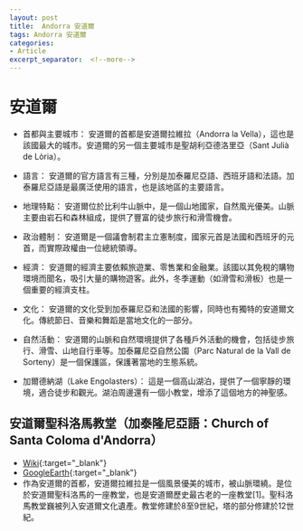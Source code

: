 ```yaml
---
layout: post
title:  Andorra 安道爾
tags: Andorra 安道爾 
categories:
- Article
excerpt_separator:  <!--more-->
---
```

# 安道爾
- 首都與主要城市： 安道爾的首都是安道爾拉維拉（Andorra la Vella），這也是該國最大的城市。安道爾的另一個主要城市是聖胡利亞德洛里亞（Sant Julià de Lòria）。

- 語言： 安道爾的官方語言有三種，分別是加泰羅尼亞語、西班牙語和法語。加泰羅尼亞語是最廣泛使用的語言，也是該地區的主要語言。

- 地理特點： 安道爾位於比利牛山脈中，是一個山地國家，自然風光優美。山脈主要由岩石和森林組成，提供了豐富的徒步旅行和滑雪機會。

- 政治體制： 安道爾是一個議會制君主立憲制度，國家元首是法國和西班牙的元首，而實際政權由一位總統領導。

- 經濟： 安道爾的經濟主要依賴旅遊業、零售業和金融業。該國以其免稅的購物環境而聞名，吸引大量的購物遊客。此外，冬季運動（如滑雪和滑板）也是一個重要的經濟支柱。

- 文化： 安道爾的文化受到加泰羅尼亞和法國的影響，同時也有獨特的安道爾文化。傳統節日、音樂和舞蹈是當地文化的一部分。

- 自然活動： 安道爾的山脈和自然環境提供了各種戶外活動的機會，包括徒步旅行、滑雪、山地自行車等。加泰羅尼亞自然公園（Parc Natural de la Vall de Sorteny）是一個保護區，保護著當地的生態系統。

- 加爾德納湖（Lake Engolasters）： 這是一個高山湖泊，提供了一個寧靜的環境，適合徒步和觀光。湖泊周邊還有一個小教堂，增添了這個地方的神聖感。

## 安道爾聖科洛馬教堂（加泰隆尼亞語：Church of Santa Coloma d'Andorra）
- [Wiki](https://zh.wikipedia.org/wiki/安道爾拉維拉 "Wiki"){:target="_blank"} 
- [GoogleEarth](https://earth.google.com/web/search/%e7%be%8e%e6%b4%9b%e4%bf%ae%e9%81%93%e9%99%a2/@42.4938937,1.49892024,976.15918232a,340.82265839d,35y,-1.71560755h,53.59276843t,359.99999914r/ "GoogleEarth"){:target="_blank"} 
- 作為安道爾的首都，安道爾拉維拉是一個風景優美的城市，被山脈環繞。是位於安道爾聖科洛馬的一座教堂，也是安道爾歷史最古老的一座教堂[1]。聖科洛馬教堂巍被列入安道爾文化遺產。教堂修建於8至9世紀，塔的部分修建於12世紀。




